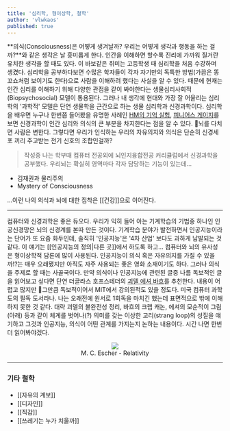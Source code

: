 ```yaml
---
title: '심리학, 형이상학, 철학'
author: 'vlwkaos'
published: true
---
```


**의식(Consciousness)은 어떻게 생겨날까? 우리는 어떻게 생각과 행동을 하는 걸까?**와 같은 생각은 날 흥미롭게 한다. 인간을 이해하면 할수록 진리에 가까워 질거란 유치한 생각을 할 때도 있다. 이 바보같은 취미는 고등학생 때 심리학을 처음 수강하며 생겼다. 심리학을 공부하다보면 수많은 학자들이 각자 자기만의 독특한 방법(가끔은 똥꼬쇼처럼 보이기도 한다)으로 사람을 이해하려 했다는 사실을 알 수 있다. 때문에 현재는 인간 심리를 이해하기 위해 다양한 관점을 같이 봐야한다는 생물심리사회적(Biopsychosocial) 모델이 통용된다. 그러나 내 생각에 현대와 가장 잘 어울리는 심리학의 '과학적' 모델은 단연 생물학을 근간으로 하는 생물 심리학과 신경과학이다. 심리학을 배우면 누구나 한번쯤 들어봤을 유명한 사례인 [HM의 기억 실험](https://ko.wikipedia.org/wiki/%ED%97%A8%EB%A6%AC_%EB%AA%B0%EB%9E%98%EC%8A%A8), [피니어스 게이지](https://ko.wikipedia.org/wiki/%ED%94%BC%EB%8B%88%EC%96%B4%EC%8A%A4_%EA%B2%8C%EC%9D%B4%EC%A7%80)를 보면 신경과학이 인간 심리와 의식의 큰 부분을 차지한다는 점을 알 수 있다. 뇌를 다치면 사람은 변한다. 그렇다면 우리가 인식하는 우리의 자유의지와 의식은 단순히 신경세포 끼리 주고받는 전기 신호의 조합인걸까? 

> 작성중 나는 학부때 컴퓨터 전공외에 뇌인지융합전공 커리큘럼에서 신경과학을 공부했다. 우리뇌는 확실히 영역마다 각자 담당하는 기능이 있는데...

- 김재권과 물리주의
- Mystery of Consciousness

...이런 나의 의식과 뇌에 대한 집착은 [[건강]]으로 이어진다.

---

컴퓨터와 신경과학은 좋은 듀오다. 우리가 익히 들어 아는 기계학습의 기법중 하나인 인공신경망은 뇌의 신경계를 본따 만든 것이다. 기계학습 분야가 발전하면서 인공지능이라는 단어가 또 요즘 화두인데, 솔직히 '인공지능'은 '4차 산업' 보다도 과하게 남발되는 것 같다. 이 얘기는 [[인공지능의 정의|다른 곳]]에서 하도록 하고... 컴퓨터와 뇌의 유사성은 형이상학적 담론에 많이 사용된다. 인공지능이 의식 혹은 자유의지를 가질 수 있을까!?는 매우 오래됐지만 아직도 자주 사용되는 좋은 영화 소재이기도 하다. 그러나 의식을 주제로 할 때는 사골국이다. 만약 의식이나 인공지능에 관련된 글중 나름 독보적인 글을 읽어보고 싶다면 단연 더글라스 호프스테더의 [괴델 에셔 바흐](https://ko.wikipedia.org/wiki/%EA%B4%B4%EB%8D%B8,_%EC%97%90%EC%85%94,_%EB%B0%94%ED%9D%90)를 추천한다. 내용이 어렵고 많지만 그만큼 독보적이어서 MIT에서 강의된적도 있을 정도다. 미국 컴퓨터 과학도의 필독 도서라나. 나는 오래전에 원서로 1회독을 마치긴 했는데 표면적으로 밖에 이해하지 못한 것 같다. 대략 괴델의 불완전성 정리, 바흐의 크랩 캐논, 에셔의 모순적이 그림(아래) 등과 같이 체계를 벗어나(?) 의미를 갖는 이상한 고리(strang loop)의 성질을 얘기하고 그것과 인공지능, 의식이 어떤 관계를 가지는지 논하는 내용이다. 시간 나면 한번 더 읽어봐야겠다.

<p align='center'>
<img src='https://upload.wikimedia.org/wikipedia/en/a/a3/Escher%27s_Relativity.jpg'/>
<br><span>M. C. Escher - Relativity</span></p>


---

### 기타 철학

- [[자유의 계보]]
- [[디자인]]
- [[직감]]
- [[쓰레기는 누가 치울까]]
